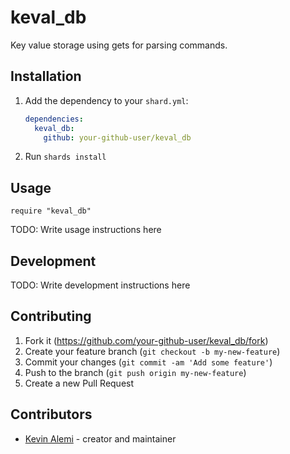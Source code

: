 # keval_db

Key value storage using gets for parsing commands. 

## Installation

1. Add the dependency to your `shard.yml`:

   ```yaml
   dependencies:
     keval_db:
       github: your-github-user/keval_db
   ```

2. Run `shards install`

## Usage

```crystal
require "keval_db"
```

TODO: Write usage instructions here

## Development

TODO: Write development instructions here

## Contributing

1. Fork it (<https://github.com/your-github-user/keval_db/fork>)
2. Create your feature branch (`git checkout -b my-new-feature`)
3. Commit your changes (`git commit -am 'Add some feature'`)
4. Push to the branch (`git push origin my-new-feature`)
5. Create a new Pull Request

## Contributors

- [Kevin Alemi](https://github.com/your-github-user) - creator and maintainer
